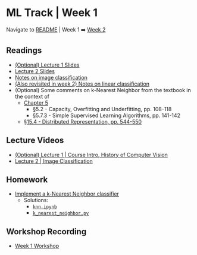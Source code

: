 # ML Track | Week 1
Navigate to [README](README.md) | Week 1 ➡️ [Week 2](week2.md)

## Readings
* [(Optional) Lecture 1 Slides](readings/cs231n_2017_lecture1.pdf)
* [Lecture 2 Slides](readings/cs231n_2017_lecture2.pdf)
* [Notes on image classification](https://cs231n.github.io/classification/)
* [(Also revisited in week 2) Notes on linear classification](https://cs231n.github.io/linear-classify/)
* (Optional) Some comments on k-Nearest Neighbor from the textbook in the context of
    *  [Chapter 5](readings/textbook-ch5.html)
        * §5.2 - Capacity, Overfitting and Underfitting, pp. 108-118
        * §5.7.3 - Simple Supervised Learning Algorithms, pp. 141-142
    *  [§15.4 - Distributed Representation, pp. 544-550](readings/textbook-ch15.html)

## Lecture Videos
* [(Optional) Lecture 1 | Course Intro, History of Computer Vision](https://www.youtube.com/watch?v=vT1JzLTH4G4&list=PL3FW7Lu3i5JvHM8ljYj-zLfQRF3EO8sYv)
* [Lecture 2 | Image Classification](https://www.youtube.com/watch?v=OoUX-nOEjG0&list=PL3FW7Lu3i5JvHM8ljYj-zLfQRF3EO8sYv)

## Homework
* [Implement a k-Nearest Neighbor classifier](assignments/colab/2020/module1/knn.ipynb)
    * Solutions:
        * [`knn.ipynb`](assignments/colab/2020/module1/knn.ipynb)
        * [`k_nearest_neighbor.py`](assignments/colab/2020/module1/cs231n/classifiers/k_nearest_neighbor.py)

## Workshop Recording
* [Week 1 Workshop](https://youtu.be/Okfb8qHNDmk)